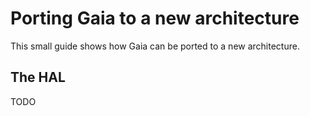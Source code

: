 # Porting Gaia to a new architecture

This small guide shows how Gaia can be ported to a new architecture.

## The HAL

TODO

